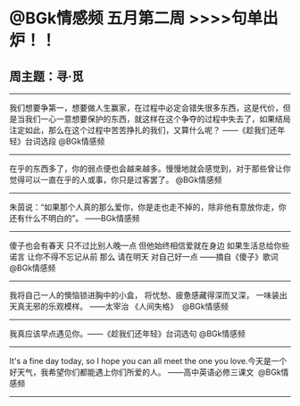 # @BGk情感频 五月第二周 >>>>句单出炉！！

## 周主题：寻·觅

***

 我们想要争第一，想要做人生赢家，在过程中必定会错失很多东西，这是代价，但是当我们一心一意想要保护的东西，就这样在这个争夺的过程中失去了，如果结局注定如此，那么在这个过程中苦苦挣扎的我们，又算什么呢？
——《趁我们还年轻》台词选段
@BGk情感频

****

在乎的东西多了，你的弱点便也会越来越多。慢慢地就会感觉到，对于那些曾让你觉得可以一直在乎的人或事，你只是过客罢了。
@BGk情感频

***

朱茵说：“如果那个人真的那么爱你，你是走也走不掉的，除非他有意放你走，你还有什么不明白的”。
——BGk情感频

***

傻子也会有春天
只不过比别人晚一点
但他始终相信爱就在身边
如果生活总给你些诺言
让你不得不忘记从前
那么 请在明天 对自己好一点
——摘自《傻子》歌词
@BGk情感频

***

我将自己一人的懊恼锁进胸中的小盒，
将忧愁、疲惫感藏得深而又深，
一味装出天真无邪的乐观模样。
——太宰治 《人间失格》 ​​​​
@BGk情感频

***

我真应该早点遇见你。——《趁我们还年轻》台词选句
@BGk情感频

***

It's a fine day today, so I hope you can all meet the one you love.今天是一个好天气，我希望你们都能遇上你们所爱的人。
——高中英语必修三课文 ​​​
@BGk情感频

***

 